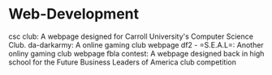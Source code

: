 Web-Development
===============

csc club: A webpage designed for Carroll University's Computer Science Club.
da-darkarmy: A online gaming club webpage
df2 - =S.E.A.L=: Another onliny gaming club webpage
fbla contest: A webpage designed back in high school for the Future Business Leaders of America club competition
